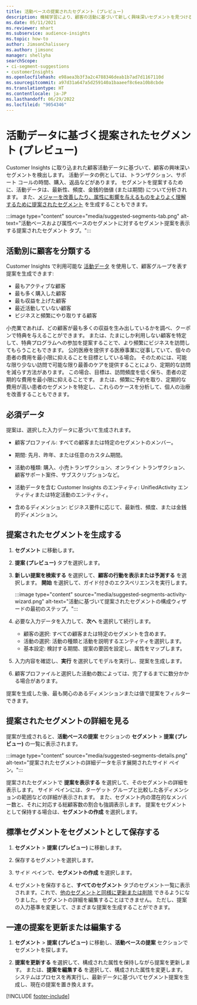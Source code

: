 ```yaml
---
title: 活動ベースの提案されたセグメント (プレビュー)
description: 機械学習により、顧客の活動に基づいて新しく興味深いセグメントを見つけることができます。
ms.date: 05/11/2021
ms.reviewer: mhart
ms.subservice: audience-insights
ms.topic: how-to
author: JimsonChalissery
ms.author: jimsonc
manager: shellyha
searchScope:
- ci-segment-suggestions
- customerInsights
ms.openlocfilehash: e98aea3b3f3a2c4788346deab1b7ad7d1167110d
ms.sourcegitcommit: a97d31a647a5d259140a1baaeef8c6ea10b8cbde
ms.translationtype: HT
ms.contentlocale: ja-JP
ms.lasthandoff: 06/29/2022
ms.locfileid: "9054346"
---
```

# <a name="suggested-segments-based-on-activity-data-preview"></a>活動データに基づく提案されたセグメント (プレビュー)

Customer Insights に取り込まれた顧客活動データに基づいて、顧客の興味深いセグメントを検出します。 活動データの例としては、トランザクション、サポート コールの時間、購入、返品などがあります。 セグメントを提案するために、活動データは、最新性、頻度、金銭的価値 (または期間) について分析されます。 また、[メジャーを改善したり、属性に影響を与えるものをよりよく理解するために提案されたセグメント](suggested-segments.md) を生成することもできます。

:::image type="content" source="media/suggested-segments-tab.png" alt-text="活動ベースおよび属性ベースのセグメントに対するセグメント提案を表示する提案されたセグメント タブ。":::

## <a name="categorize-customers-by-activity"></a>活動別に顧客を分類する

Customer Insights で利用可能な [活動データ](activities.md) を使用して、顧客グループを表す提案を生成できます:

- 最もアクティブな顧客 
- 最も多く購入した顧客 
- 最も収益を上げた顧客 
- 最近活動していない顧客 
- ビジネスと頻繁にやり取りする顧客  

小売業であれば、どの顧客が最も多くの収益を生み出しているかを調べ、クーポンで特典を与えることができます。 または、たまにしか利用しない顧客を特定して、特典プログラムへの参加を提案することで、より頻繁にビジネスを訪問してもらうこともできます。
公的医療を提供する医療事業に従事していて、個々の患者の費用を最小限に抑えることを目標としている場合。 そのためには、可能な限り少ない訪問で可能な限り最善のケアを提供することにより、定期的な訪問を減らす方法があります。 この場合、目標は、訪問頻度を低く保ち、患者の定期的な費用を最小限に抑えることです。 または、頻繁に予約を取り、定期的な費用が高い患者のセグメントを特定し、これらのケースを分析して、個人の治療を改善することもできます。 

## <a name="required-data"></a>必須データ

提案は、選択した入力データに基づいて生成されます。 

- 顧客プロファイル: すべての顧客または特定のセグメントのメンバー。 

- 期間: 先月、昨年、または任意のカスタム期間。

- 活動の種類: 購入、小売トランザクション、オンライン トランザクション、顧客サポート案件、サブスクリプションなど。  

- 活動データを含む Customer Insights のエンティティ: UnifiedActivity エンティティまたは特定活動のエンティティ。 

- 含めるディメンション: ビジネス要件に応じて、最新性、頻度、または金銭的ディメンション。

## <a name="generate-suggested-segments"></a>提案されたセグメントを生成する

1. **セグメント** に移動します。

1. **提案 (プレビュー)** タブを選択します。

1. **新しい提案を検索する** を選択して、**顧客の行動を表示または予測する** を選択します。 **開始** を選択して、ガイド付きのエクスペリエンスを実行します。

   :::image type="content" source="media/suggested-segments-activity-wizard.png" alt-text="活動に基づいて提案されたセグメントの構成ウィザードの最初のステップ。":::

1. 必要な入力データを入力して、**次へ** を選択して続行します。

   - 顧客の選択: すべての顧客または特定のセグメントを含めます。
   - 活動の選択: 活動の種類と活動を説明するエンティティを選択します。
   - 基本設定: 検討する期間、提案の要因を設定し、属性をマップします。

1. 入力内容を確認し、**実行** を選択してモデルを実行し、提案を生成します。

1. 顧客プロファイルと選択した活動の数によっては、完了するまでに数分かかる場合があります。 

提案を生成した後、最も関心のあるディメンションまたは値で提案をフィルターできます。 

## <a name="view-details-of-a-suggested-segment"></a>提案されたセグメントの詳細を見る

提案が生成されると、**活動ベースの提案** セクションの **セグメント** > **提案 (プレビュー)** の一覧に表示されます。

:::image type="content" source="media/suggested-segments-details.png" alt-text="提案されたセグメントの詳細データを示す展開されたサイド ペイン。":::

提案されたセグメントで **提案を表示する** を選択して、そのセグメントの詳細を表示します。 サイド ペインには、ターゲット グループと比較した各ディメンションの範囲などの詳細が表示されます。 また、セグメント内の潜在的なメンバー数と、それに対応する総顧客数の割合も強調表示します。 提案をセグメントとして保持する場合は、**セグメントの作成** を選択します。    

## <a name="save-a-suggestion-as-a-segment"></a>標準セグメントをセグメントとして保存する

1. **セグメント** > **提案 (プレビュー)** に移動します。

1. 保存するセグメントを選択します。 

1. サイド ペインで、**セグメントの作成** を選択します。 

1. セグメントを保存すると、**すべてのセグメント** タブのセグメント一覧に表示されます。これで、[他のセグメントと同様に更新または削除](segments.md) できるようになりました。 セグメントの詳細を編集することはできません。 ただし、提案の入力基準を変更して、さまざまな提案を生成することができます。

## <a name="refresh-or-edit-a-set-of-suggestions"></a>一連の提案を更新または編集する

1. **セグメント** > **提案 (プレビュー)** に移動し、**活動ベースの提案** セクションでセグメントを探します。

1. **提案を更新する** を選択して、構成された属性を保持しながら提案を更新します。 または、**提案を編集する** を選択して、構成された属性を変更します。 システムはプロセスを再実行し、最新データに基づいてセグメント提案を生成し、現在の提案を置き換えます。

[!INCLUDE [footer-include](includes/footer-banner.md)]
